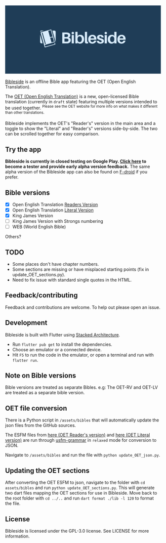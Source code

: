 ![Bibleside](/assets/images/logo-banner.jpg)

[Bibleside](https://bibleside.com) is an offline Bible app featuring the OET (Open English Translation).

The [OET (Open English Translation)](https://openenglishtranslation.bible) is a new, open-licensed Bible translation (currently in ``draft`` state) featuring multiple versions intended to be used together. <sup>Please see the OET website for more info on what makes it different than other translations.</sup>

Bibleside implements the OET's "Reader's" version in the main area and a toggle to show the "Literal" and "Reader's" versions side-by-side. The two can be scrolled together for easy comparison.


## Try the app

**Bibleside is currently in closed testing on Google Play. [Click here](https://play.google.com/apps/testing/com.bibleside.bibleside) to become a tester and provide early alpha version feedback.** The same alpha version of the Bibleside app can also be found on [F-droid](https://f-droid.org/en/packages/com.bibleside.bibleside/) if you prefer.


## Bible versions

- [x] Open English Translation [Readers Version](https://openenglishtranslation.bible/Design/ReadersVersion)
- [x] Open English Translation [Literal Version](https://openenglishtranslation.bible/Design/LiteralVersion)
- [x] King James Version
- [ ] King James Version with Strongs numbering
- [ ] WEB (World English Bible)

Others?


## TODO

- Some places don't have chapter numbers.
- Some sections are missing or have misplaced starting points (fix in update_OET_sections.py).
- Need to fix issue with standard single quotes in the HTML.


## Feedback/contributing

Feedback and contributions are welcome. To help out please open an issue.


## Development

Bibleside is built with Flutter using [Stacked Architecture](https://stacked.filledstacks.com/).

- Run ``flutter pub get`` to install the dependencies.
- Choose an emulator or a connected device.
- Hit ``F5`` to run the code in the emulator, or open a terminal and run with ``flutter run``.


## Note on Bible versions

Bible versions are treated as separate Bibles. e.g: The OET-RV and OET-LV are treated as a separate bible version.


## OET file conversion

There is a Python script in ``/assets/bibles`` that will automatically update the json files from the GitHub sources.

The ESFM files from [here (OET Reader's version)](https://github.com/Freely-Given-org/OpenEnglishTranslation--OET/tree/main/translatedTexts/ReadersVersion) and [here (OET Literal version)](https://github.com/Freely-Given-org/OpenEnglishTranslation--OET/tree/main/intermediateTexts/auto_edited_VLT_ESFM) are run through [usfm-grammar](https://github.com/Bridgeconn/usfm-grammar) in ``relaxed`` mode for conversion to JSON.

Navigate to ``/assets/bibles`` and run the file with ``python update_OET_json.py``.


## Updating the OET sections

After converting the OET ESFM to json, navigate to the folder with ``cd assets/bibles`` and run ``python update_OET_sections.py``. This will generate two dart files mapping the OET sections for use in Bibleside. Move back to the root folder with ``cd ../..`` and run ``dart format ./lib -l 120`` to format the file.


## License

Bibleside is licensed under the GPL-3.0 license. See LICENSE for more information.